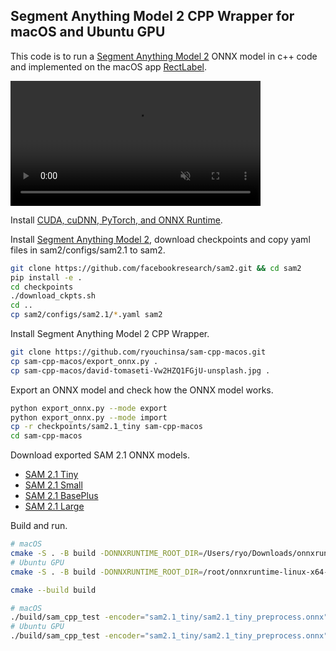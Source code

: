 ## Segment Anything Model 2 CPP Wrapper for macOS and Ubuntu GPU

This code is to run a [Segment Anything Model 2](https://github.com/facebookresearch/sam2) ONNX model in c++ code and implemented on the macOS app [RectLabel](https://rectlabel.com).

<video src="https://github.com/user-attachments/assets/812776c3-bfad-4f80-99e1-6141b21c024b" controls="controls" muted="muted" class="width-fit" style="max-height:640px; min-height: 200px"></video>

Install [CUDA, cuDNN, PyTorch, and ONNX Runtime](https://rectlabel.com/pytorch/).

Install [Segment Anything Model 2](https://github.com/facebookresearch/sam2), download checkpoints and copy yaml files in sam2/configs/sam2.1 to sam2.

```bash
git clone https://github.com/facebookresearch/sam2.git && cd sam2
pip install -e .
cd checkpoints
./download_ckpts.sh
cd ..
cp sam2/configs/sam2.1/*.yaml sam2
```

Install Segment Anything Model 2 CPP Wrapper.
```bash
git clone https://github.com/ryouchinsa/sam-cpp-macos.git
cp sam-cpp-macos/export_onnx.py .
cp sam-cpp-macos/david-tomaseti-Vw2HZQ1FGjU-unsplash.jpg .
```

Export an ONNX model and check how the ONNX model works.

```bash
python export_onnx.py --mode export
python export_onnx.py --mode import
cp -r checkpoints/sam2.1_tiny sam-cpp-macos
cd sam-cpp-macos
```

Download exported SAM 2.1 ONNX models.
- [SAM 2.1 Tiny](https://huggingface.co/rectlabel/segment-anything-onnx-models/resolve/main/sam2.1_tiny.zip)
- [SAM 2.1 Small](https://huggingface.co/rectlabel/segment-anything-onnx-models/resolve/main/sam2.1_small.zip)
- [SAM 2.1 BasePlus](https://huggingface.co/rectlabel/segment-anything-onnx-models/resolve/main/sam2.1_base_plus.zip)
- [SAM 2.1 Large](https://huggingface.co/rectlabel/segment-anything-onnx-models/resolve/main/sam2.1_large.zip)

Build and run.

```bash
# macOS
cmake -S . -B build -DONNXRUNTIME_ROOT_DIR=/Users/ryo/Downloads/onnxruntime-osx-universal2-1.20.0
# Ubuntu GPU
cmake -S . -B build -DONNXRUNTIME_ROOT_DIR=/root/onnxruntime-linux-x64-gpu-1.20.0

cmake --build build

# macOS
./build/sam_cpp_test -encoder="sam2.1_tiny/sam2.1_tiny_preprocess.onnx" -decoder="sam2.1_tiny/sam2.1_tiny.onnx" -image="david-tomaseti-Vw2HZQ1FGjU-unsplash.jpg" -device="cpu"
# Ubuntu GPU
./build/sam_cpp_test -encoder="sam2.1_tiny/sam2.1_tiny_preprocess.onnx" -decoder="sam2.1_tiny/sam2.1_tiny.onnx" -image="david-tomaseti-Vw2HZQ1FGjU-unsplash.jpg" -device="cuda:0"
```
